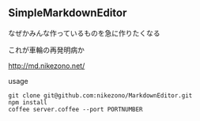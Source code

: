 SimpleMarkdownEditor
---

なぜかみんな作っているものを急に作りたくなる

これが車輪の再発明病か

http://md.nikezono.net/

usage

    git clone git@github.com:nikezono/MarkdownEditor.git
    npm install
    coffee server.coffee --port PORTNUMBER
